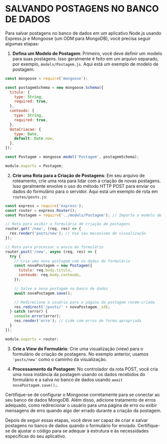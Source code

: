 # SALVANDO POSTAGENS NO BANCO DE DADOS
Para salvar postagens no banco de dados em um aplicativo Node.js usando Express.js e Mongoose (um ODM para MongoDB), você precisa seguir algumas etapas:

1. **Defina um Modelo de Postagem**: Primeiro, você deve definir um modelo para suas postagens. Isso geralmente é feito em um arquivo separado, por exemplo, `models/Postagem.js`. Aqui está um exemplo de modelo de postagem:

```javascript
const mongoose = require('mongoose');

const postagemSchema = new mongoose.Schema({
  titulo: {
    type: String,
    required: true,
  },
  conteudo: {
    type: String,
    required: true,
  },
  dataCriacao: {
    type: Date,
    default: Date.now,
  },
});

const Postagem = mongoose.model('Postagem', postagemSchema);

module.exports = Postagem;
```

2. **Crie uma Rota para a Criação de Postagens**: Em seu arquivo de roteamento, crie uma rota para lidar com a criação de novas postagens. Isso geralmente envolve o uso do método HTTP POST para enviar os dados do formulário para o servidor. Aqui está um exemplo de rota em `routes/posts.js`:

```javascript
const express = require('express');
const router = express.Router();
const Postagem = require('../models/Postagem'); // Importe o modelo de postagem

// Rota para exibir o formulário de criação de postagens
router.get('/new', (req, res) => {
  res.render('posts/new'); // Use seu mecanismo de visualização
});

// Rota para processar o envio do formulário
router.post('/new', async (req, res) => {
  try {
    // Crie uma nova postagem com os dados do formulário
    const novaPostagem = new Postagem({
      titulo: req.body.titulo,
      conteudo: req.body.conteudo,
    });

    // Salve a nova postagem no banco de dados
    await novaPostagem.save();

    // Redirecione o usuário para a página da postagem recém-criada
    res.redirect('/posts/' + novaPostagem._id);
  } catch (error) {
    console.error(error);
    res.render('erro'); // Lide com erros de forma apropriada
  }
});

module.exports = router;
```

3. **Crie a View do Formulário**: Crie uma visualização (view) para o formulário de criação de postagens. No exemplo anterior, usamos `'posts/new'` como o caminho da visualização.

4. **Processamento da Postagem**: No controlador da rota POST, você cria uma nova instância da postagem usando os dados recebidos do formulário e a salva no banco de dados usando `await novaPostagem.save();`.

Certifique-se de configurar o Mongoose corretamente para se conectar ao seu banco de dados MongoDB. Além disso, adicione tratamento de erros adequado, como redirecionar o usuário para uma página de erro ou exibir mensagens de erro quando algo der errado durante a criação da postagem.

Depois de seguir essas etapas, você deve ser capaz de criar e salvar postagens no banco de dados quando o formulário for enviado. Certifique-se de ajustar o código para se adequar à estrutura e às necessidades específicas do seu aplicativo.
